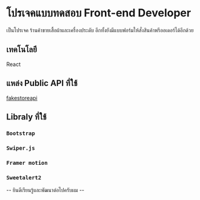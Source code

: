 # โปรเจคแบบทดสอบ Front-end Developer

เป็นโปรเจค ร้านค้าขายเสื้อผ้าและเครื่องประดับ อีกทั้งยังมีแบบฟอร์มให้สั่งสินค้าพรีออเดอร์ได้อีกด้วย

## เทคโนโลยี
React

## แหล่ง Public API ที่ใช้
[fakestoreapi](https://fakestoreapi.com/docs)

## Libraly ที่ใช้

### `Bootstrap`
### `Swiper.js`
### `Framer motion`
### `Sweetalert2`

-- ยินดีเรียนรู้และพัฒนาต่อไปครับผม --
